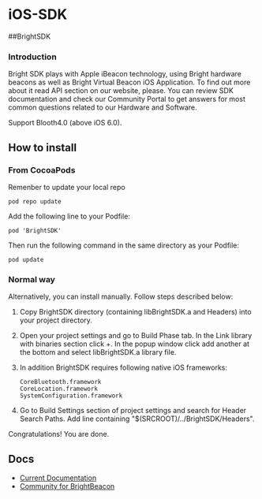iOS-SDK
=======

##BrightSDK
### Introduction

Bright SDK plays with Apple iBeacon technology, using Bright hardware beacons as well as Bright Virtual Beacon iOS Application. To find out more about it read API section on our website, please. You can review SDK documentation and check our Community Portal to get answers for most common questions related to our Hardware and Software.

Support Blooth4.0 (above iOS 6.0).

## How to install
### From CocoaPods
Remenber to update your local repo
```
pod repo update
```
Add the following line to your Podfile:

	pod 'BrightSDK'


Then run the following command in the same directory as your Podfile:

	pod update
	
### Normal way
Alternatively, you can install manually. Follow steps described below:

1. Copy BrightSDK directory (containing libBrightSDK.a and Headers) into your project directory.

2. Open your project settings and go to Build Phase tab. In the Link library with binaries section click +. In the popup window click add another at the bottom and select libBrightSDK.a library file.

3. In addition BrightSDK requires following native iOS frameworks:

    ```
	CoreBluetooth.framework
	CoreLocation.framework
	SystemConfiguration.framework
    ```

4. Go to Build Settings section of project settings and search for Header Search Paths. Add line containing "$(SRCROOT)/../BrightSDK/Headers".

Congratulations! You are done.
## Docs
* [Current Documentation](http://brightbeacon.github.io/BrightBeacon_iOS_SDK)
* [Community for BrightBeacon](http://www.brtbeacon.com)